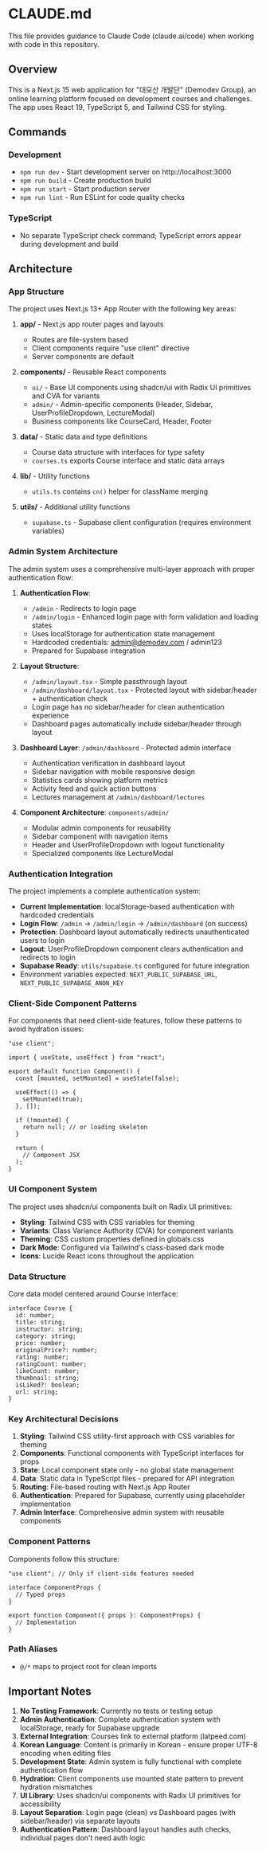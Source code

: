 # CLAUDE.md

This file provides guidance to Claude Code (claude.ai/code) when working with code in this repository.

## Overview

This is a Next.js 15 web application for "대모산 개발단" (Demodev Group), an online learning platform focused on development courses and challenges. The app uses React 19, TypeScript 5, and Tailwind CSS for styling.

## Commands

### Development

- `npm run dev` - Start development server on http://localhost:3000
- `npm run build` - Create production build
- `npm run start` - Start production server
- `npm run lint` - Run ESLint for code quality checks

### TypeScript

- No separate TypeScript check command; TypeScript errors appear during development and build

## Architecture

### App Structure

The project uses Next.js 13+ App Router with the following key areas:

1. **app/** - Next.js app router pages and layouts

   - Routes are file-system based
   - Client components require "use client" directive
   - Server components are default

2. **components/** - Reusable React components

   - `ui/` - Base UI components using shadcn/ui with Radix UI primitives and CVA for variants
   - `admin/` - Admin-specific components (Header, Sidebar, UserProfileDropdown, LectureModal)
   - Business components like CourseCard, Header, Footer

3. **data/** - Static data and type definitions

   - Course data structure with interfaces for type safety
   - `courses.ts` exports Course interface and static data arrays

4. **lib/** - Utility functions

   - `utils.ts` contains `cn()` helper for className merging

5. **utils/** - Additional utility functions
   - `supabase.ts` - Supabase client configuration (requires environment variables)

### Admin System Architecture

The admin system uses a comprehensive multi-layer approach with proper authentication flow:

1. **Authentication Flow**:

   - `/admin` - Redirects to login page
   - `/admin/login` - Enhanced login page with form validation and loading states
   - Uses localStorage for authentication state management
   - Hardcoded credentials: admin@demodev.com / admin123
   - Prepared for Supabase integration

2. **Layout Structure**:

   - `/admin/layout.tsx` - Simple passthrough layout
   - `/admin/dashboard/layout.tsx` - Protected layout with sidebar/header + authentication check
   - Login page has no sidebar/header for clean authentication experience
   - Dashboard pages automatically include sidebar/header through layout

3. **Dashboard Layer**: `/admin/dashboard` - Protected admin interface

   - Authentication verification in dashboard layout
   - Sidebar navigation with mobile responsive design
   - Statistics cards showing platform metrics
   - Activity feed and quick action buttons
   - Lectures management at `/admin/dashboard/lectures`

4. **Component Architecture**: `components/admin/`
   - Modular admin components for reusability
   - Sidebar component with navigation items
   - Header and UserProfileDropdown with logout functionality
   - Specialized components like LectureModal

### Authentication Integration

The project implements a complete authentication system:

- **Current Implementation**: localStorage-based authentication with hardcoded credentials
- **Login Flow**: `/admin` → `/admin/login` → `/admin/dashboard` (on success)
- **Protection**: Dashboard layout automatically redirects unauthenticated users to login
- **Logout**: UserProfileDropdown component clears authentication and redirects to login
- **Supabase Ready**: `utils/supabase.ts` configured for future integration
- Environment variables expected: `NEXT_PUBLIC_SUPABASE_URL`, `NEXT_PUBLIC_SUPABASE_ANON_KEY`

### Client-Side Component Patterns

For components that need client-side features, follow these patterns to avoid hydration issues:

```tsx
"use client";

import { useState, useEffect } from "react";

export default function Component() {
  const [mounted, setMounted] = useState(false);

  useEffect(() => {
    setMounted(true);
  }, []);

  if (!mounted) {
    return null; // or loading skeleton
  }

  return (
    // Component JSX
  );
}
```

### UI Component System

The project uses shadcn/ui components built on Radix UI primitives:

- **Styling**: Tailwind CSS with CSS variables for theming
- **Variants**: Class Variance Authority (CVA) for component variants
- **Theming**: CSS custom properties defined in globals.css
- **Dark Mode**: Configured via Tailwind's class-based dark mode
- **Icons**: Lucide React icons throughout the application

### Data Structure

Core data model centered around Course interface:

```tsx
interface Course {
  id: number;
  title: string;
  instructor: string;
  category: string;
  price: number;
  originalPrice?: number;
  rating: number;
  ratingCount: number;
  likeCount: number;
  thumbnail: string;
  isLiked?: boolean;
  url: string;
}
```

### Key Architectural Decisions

1. **Styling**: Tailwind CSS utility-first approach with CSS variables for theming
2. **Components**: Functional components with TypeScript interfaces for props
3. **State**: Local component state only - no global state management
4. **Data**: Static data in TypeScript files - prepared for API integration
5. **Routing**: File-based routing with Next.js App Router
6. **Authentication**: Prepared for Supabase, currently using placeholder implementation
7. **Admin Interface**: Comprehensive admin system with reusable components

### Component Patterns

Components follow this structure:

```tsx
"use client"; // Only if client-side features needed

interface ComponentProps {
  // Typed props
}

export function Component({ props }: ComponentProps) {
  // Implementation
}
```

### Path Aliases

- `@/*` maps to project root for clean imports

## Important Notes

1. **No Testing Framework**: Currently no tests or testing setup
2. **Admin Authentication**: Complete authentication system with localStorage, ready for Supabase upgrade
3. **External Integration**: Courses link to external platform (latpeed.com)
4. **Korean Language**: Content is primarily in Korean - ensure proper UTF-8 encoding when editing files
5. **Development State**: Admin system is fully functional with complete authentication flow
6. **Hydration**: Client components use mounted state pattern to prevent hydration mismatches
7. **UI Library**: Uses shadcn/ui components with Radix UI primitives for accessibility
8. **Layout Separation**: Login page (clean) vs Dashboard pages (with sidebar/header) via separate layouts
9. **Authentication Pattern**: Dashboard layout handles auth checks, individual pages don't need auth logic
